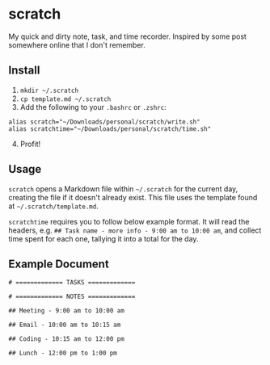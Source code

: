 # scratch

My quick and dirty note, task, and time recorder. Inspired by some post somewhere online that I don't remember.

## Install

1. `mkdir ~/.scratch`
2. `cp template.md ~/.scratch`
3. Add the following to your `.bashrc` or `.zshrc`:

```
alias scratch="~/Downloads/personal/scratch/write.sh"
alias scratchtime="~/Downloads/personal/scratch/time.sh"
```

4. Profit!

## Usage

`scratch` opens a Markdown file within `~/.scratch` for the current day, creating the file if it doesn't already exist. This file uses the template found at `~/.scratch/template.md`.

`scratchtime` requires you to follow below example format. It will read the headers, e.g. `## Task name - more info - 9:00 am to 10:00 am`, and collect time spent for each one, tallying it into a total for the day.

## Example Document

```
# ============= TASKS =============

# ============= NOTES =============

## Meeting - 9:00 am to 10:00 am

## Email - 10:00 am to 10:15 am

## Coding - 10:15 am to 12:00 pm

## Lunch - 12:00 pm to 1:00 pm
```
